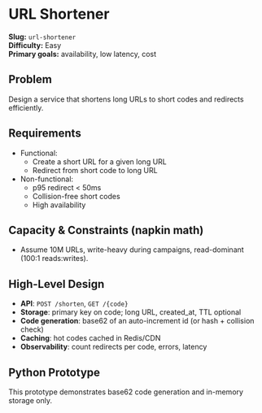 # URL Shortener

**Slug:** `url-shortener`  
**Difficulty:** Easy  
**Primary goals:** availability, low latency, cost

## Problem
Design a service that shortens long URLs to short codes and redirects efficiently.

## Requirements
- Functional:
  - Create a short URL for a given long URL
  - Redirect from short code to long URL
- Non-functional:
  - p95 redirect < 50ms
  - Collision-free short codes
  - High availability

## Capacity & Constraints (napkin math)
- Assume 10M URLs, write-heavy during campaigns, read-dominant (100:1 reads:writes).

## High-Level Design
- **API**: `POST /shorten`, `GET /{code}`
- **Storage**: primary key on code; long URL, created_at, TTL optional
- **Code generation**: base62 of an auto-increment id (or hash + collision check)
- **Caching**: hot codes cached in Redis/CDN
- **Observability**: count redirects per code, errors, latency

## Python Prototype
This prototype demonstrates base62 code generation and in-memory storage only.
